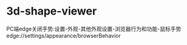 # 3d-shape-viewer
PC端edge关闭手势:设置-外观-其他外观设置-浏览器行为和功能-鼠标手势
edge://settings/appearance/browserBehavior

